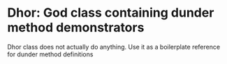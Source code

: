# Dhor: God class containing dunder method demonstrators

Dhor class does not actually do anything. Use it as a boilerplate reference for dunder method definitions